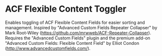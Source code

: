 ACF Flexible Content Toggler
============================

Enables toggling of ACF Flexible Content Fields for easier sorting and management.  Inspired by "Advanced Custom Fields Repeater Collapser" by Mark Root-Wiley (https://github.com/mrwweb/ACF-Repeater-Collapser). Requires the "Advanced Custom Fields" plugin and the premium add-on "Advanced Custom Fields: Flexible Content Field" by Elliot Condon (http://www.advancedcustomfields.com/).
